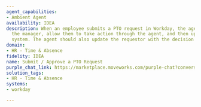 ```yaml
---
agent_capabilities:
- Ambient Agent
availability: IDEA
description: When an employee submits a PTO request in Workday, the agent should notify
  the manager, allow them to take action through the agent, and then update the Workday
  system. The agent should also update the requestor with the decision on the request.
domain:
- HR - Time & Absence
fidelity: IDEA
name: Submit / Approve a PTO Request
purple_chat_link: https://marketplace.moveworks.com/purple-chat?conversation=%7B%22messages%22%3A%5B%7B%22role%22%3A%22user%22%2C%22parts%22%3A%5B%7B%22richText%22%3A%22%3Cp%3EEmployee+submits+PTO+request%3C%2Fp%3E%22%7D%5D%7D%2C%7B%22role%22%3A%22assistant%22%2C%22parts%22%3A%5B%7B%22richText%22%3A%22%3Cp+xmlns%3D%5C%22http%3A%2F%2Fwww.w3.org%2F1999%2Fxhtml%5C%22%3EHi+Jane%2C+you+have+a+new+time+off+request+from+Alex+Smith+to+review.%3C%2Fp%3E%3Cul+xmlns%3D%5C%22http%3A%2F%2Fwww.w3.org%2F1999%2Fxhtml%5C%22%3E%3Cli%3E%3Cb%3EEmployee%3C%2Fb%3E%3A+Alex+Smith%3C%2Fli%3E%3Cli%3E%3Cb%3EDates%3C%2Fb%3E%3A+Dec+23%2C+2024+-+Jan+2%2C+2025%3C%2Fli%3E%3Cli%3E%3Cb%3EType%3C%2Fb%3E%3A+Vacation%3C%2Fli%3E%3Cli%3E%3Cb%3ERemaining+Balance%3C%2Fb%3E%3A+80+hours%3C%2Fli%3E%3C%2Ful%3E%3Cp+xmlns%3D%5C%22http%3A%2F%2Fwww.w3.org%2F1999%2Fxhtml%5C%22%3EWould+you+like+to+approve+this+request%3F%3C%2Fp%3E%22%7D%2C%7B%22buttons%22%3A%5B%7B%22buttonText%22%3A%22Approve%22%2C%22style%22%3A%22filled%22%7D%2C%7B%22buttonText%22%3A%22Deny%22%2C%22style%22%3A%22outlined%22%7D%5D%7D%5D%7D%2C%7B%22role%22%3A%22assistant%22%2C%22parts%22%3A%5B%7B%22reasoningSteps%22%3A%5B%7B%22status%22%3A%22success%22%2C%22richText%22%3A%22Approving+request+in+Workday...%22%7D%2C%7B%22status%22%3A%22success%22%2C%22richText%22%3A%22Notifying+Alex+Smith+of+the+approval...%22%7D%5D%7D%5D%7D%2C%7B%22role%22%3A%22assistant%22%2C%22parts%22%3A%5B%7B%22richText%22%3A%22%3Cp+xmlns%3D%5C%22http%3A%2F%2Fwww.w3.org%2F1999%2Fxhtml%5C%22%3EDone.+The+time+off+request+for+Alex+Smith+has+been+approved.+I+have+notified+them+of+your+decision.%3C%2Fp%3E%22%7D%2C%7B%22citations%22%3A%5B%7B%22connectorName%22%3A%22workday%22%2C%22citationTitle%22%3A%22Time+Off+Request+-+Alex+Smith+%28Approved%29%22%7D%5D%7D%5D%7D%5D%2C%22userConfig%22%3A%7B%22userName%22%3A%22Workday%22%2C%22initials%22%3A%22U%22%2C%22providedIcon%22%3A%22silhoutte%22%2C%22imageUrl%22%3A%22https%3A%2F%2Fwww.vhv.rs%2Fdpng%2Fd%2F129-1291699_workday-staff-writers-workday-logo-hd-png-download.png%22%7D%7D
solution_tags:
- HR - Time & Absence
systems:
- workday

---
```

